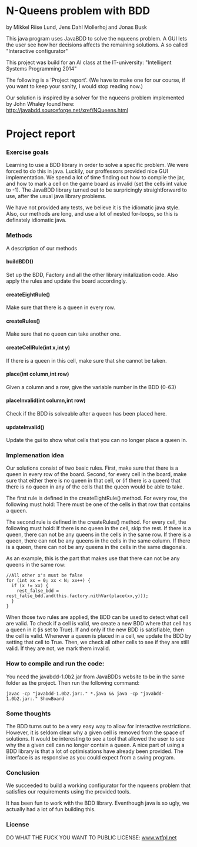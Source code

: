 N-Queens problem with BDD
=========================
by Mikkel Riise Lund, Jens Dahl Mollerhoj and Jonas Busk

This java program uses JavaBDD to solve the nqueens problem. A GUI lets the
user see how her decisions affects the remaining solutions. A so called "Interactive configurator"

This project was build for an AI class at the IT-university:
"Intelligent Systems Programming 2014"

The following is a 'Project report'. (We have to make one for our course, if you
want to keep your sanity, I would stop reading now.)

Our solution is inspired by a solver for the nqueens problem implemented by John Whaley found here: http://javabdd.sourceforge.net/xref/NQueens.html

Project report
==============

### Exercise goals

Learning to use a BDD library in order to solve a specific problem. We were
forced to do this in java. Luckily, our proffessors provided nice GUI
implementation. We spend a lot of time finding out how to compile the jar,
and how to mark a cell on the game board as invalid (set the cells int value to -1).
The JavaBDD library turned out to be surpricingly straightforward to use, after the usual java library problems.

We have not provided any tests, we believe it is the idiomatic java style. Also, our methods are long, and use a lot of nested for-loops, so this is definately idiomatic java.

### Methods
A description of our methods
#### buildBDD()
Set up the BDD, Factory and all the other library initalization code. Also apply the rules and update the board accordingly.
#### createEightRule()
Make sure that there is a queen in every row.
#### createRules()
Make sure that no queen can take another one.
#### createCellRule(int x,int y)
If there is a queen in this cell, make sure that she cannot be taken.
#### place(int column,int row)
Given a column and a row, give the variable number in the BDD (0-63)
#### placeInvalid(int column,int row)
Check if the BDD is solveable after a queen has been placed here.
#### updateInvalid()
Update the gui to show what cells that you can no longer place a queen in.

### Implemenation idea
Our solutions consist of two basic rules. First, make sure that there is a queen in every row of the board.
Second, for every cell in the board, make sure that either there is no queen in that cell, or (if there is a queen) that
there is no queen in any of the cells that the queen would be able to take.

The first rule is defined in the createEightRule() method. For every row, the following must hold:
There must be one of the cells in that row that contains a queen.

The second rule is defined in the createRules() method. For every cell, the following must hold:
If there is no queen in the cell, skip the rest.
If there is a queen, there can not be any queens in the cells in the same row.
If there is a queen, there can not be any queens in the cells in the same column.
If there is a queen, there can not be any queens in the cells in the same diagonals.

As an example, this is the part that makes use that  there can not be any queens in the same row:
````
//All other x's must be false
for (int xx = 0; xx < N; xx++) {
  if (x != xx) {
    rest_false_bdd = rest_false_bdd.and(this.factory.nithVar(place(xx,y)));
  }
}
````
When those two rules are applied, the BDD can be used to detect what cell are valid. To check if a cell is valid, we create a new BDD where that cell has a queen in it (is set to True). If and only if the new BDD is satisfiable, then the cell is valid. Whenever a queen is placed in a cell, we update the BDD by setting that cell to True. Then, we check all other cells to see if they are still valid. If they are not, we mark them invalid.

### How to compile and run the code:
You need the javabdd-1.0b2.jar from JavaBDDs website to be in the same folder as the project. Then run the following command:
````
javac -cp "javabdd-1.0b2.jar:." *.java && java -cp "javabdd-1.0b2.jar:." ShowBoard
````

### Some thoughts
The BDD turns out to be a very easy way to allow for interactive restrictions. However, it is seldom clear why a given cell is removed from the space of solutions. It would be interesting to see a tool that allowed the user to see why the a given cell can no longer contain a queen.
A nice part of using a BDD library is that a lot of optimisations have already been provided. The interface is as responsive as you could expect from a swing program.

### Conclusion
We succeeded to build a working configurator for the nqueens problem that satisfies our requirements using the provided tools.

It has been fun to work with the BDD library. Eventhough java is so ugly, we actually had a lot of fun building this.

### License
DO WHAT THE FUCK YOU WANT TO PUBLIC LICENSE: www.wtfpl.net
